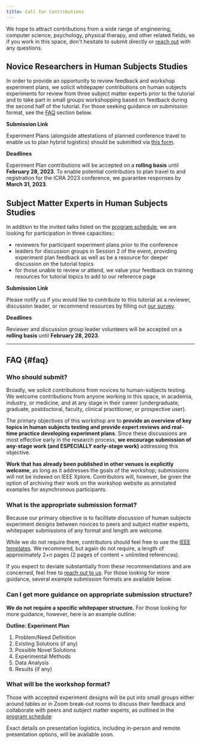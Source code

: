 ```yaml
---
title: Call for Contributions
---
```


We hope to attract contributions from a wide range of engineering, computer science, psychology, physical therapy, and other related fields, so if you work in this space, don't hesitate to submit directly or [reach out](../contact) with any questions.

## Novice Researchers in Human Subjects Studies

In order to provide an opportunity to review feedback and workshop experiment plans, we solicit whitepaper contributions on human subjects experiments for review from three subject matter experts prior to the tutorial and to take part in small groups workshopping based on feedback during the second half of the tutorial. For those seeking guidance on submission format, see the [FAQ](#faq-faq) section below.

**Submission Link**

Experiment Plans (alongside attestations of planned conference travel to enable us to plan hybrid logistics) should be submitted via [this form](https://forms.gle/D2C1Csum6EBhA1xeA).

**Deadlines**

Experiment Plan contributions will be accepted on a **rolling basis** until **February 28, 2023**. To enable potential contributors to plan travel to and registration for the ICRA 2023 conference, we guarantee responses by **March 31, 2023**.



## Subject Matter Experts in Human Subjects Studies

In addition to the invited talks listed on the [program schedule](../schedule), we are looking for participation in three capacities::
- reviewers for participant experiment plans prior to the conference
- leaders for discussion groups in Session 2 of the event, providing experiment plan feedback as well as be a resource for deeper discussion on the tutorial topics
- for those unable to review or attend, we value your feedback on training resources for tutorial topics to add to our reference page

**Submission Link**

Please notify us if you would like to contribute to this tutorial as a reviewer, discussion leader, or recommend resources by filling out [our survey](https://forms.gle/HoaSrVq8DRVDhEL37).

**Deadlines**

Reviewer and discussion group leader volunteers will be accepted on a **rolling basis** until **February 28, 2023**.

---

## FAQ {#faq}

### Who should submit?

Broadly, we solicit contributions from novices to human-subjects testing. We welcome contributions from anyone working in this space, in academia, industry, or medicine, and at any stage in their career (undergraduate, graduate, postdoctoral, faculty, clinical practitioner, or prospective user).

The primary objectives of this workshop are to **provide an overview of key topics in human subjects testing and provide expert reviews and real-time practice developing experiment plans**. Since these discussions are most effective early in the research process, **we encourage submission of any-stage work (and ESPECIALLY early-stage work)** addressing this objective.

**Work that has already been published in other venues is explicitly welcome**, as long as it addresses the goals of the workshop; submissions will not be indexed on IEEE Xplore. Contributors will, however, be given the option of archiving their work on the workshop website as annotated examples for asynchronous participants.

### What is the appropriate submission format?

Because our primary objective is to facilitate discussion of human subjects experiment designs between novices to peers and subject matter experts, whitepaper submissions of any format and length are welcome.

While we do not require them, contributors should feel free to use the [IEEE templates](https://www.ieee.org/conferences/publishing/templates.html). We recommend, but again do not require, a length of approximately 2+n pages (2 pages of content + unlimited references).

If you expect to deviate substantially from these recommendations and are concerned, feel free to [reach out to us](../contact). For those looking for more guidance, several example submission formats are available below.

### Can I get more guidance on appropriate submission structure?

**We do not require a specific whitepaper structure.** For those looking for more guidance, however, here is an example outline:

**Outline: Experiment Plan** 
1. Problem/Need Definition
2. Existing Solutions (if any)
3. Possible Novel Solutions
4. Experimental Methods
5. Data Analysis
6. Results (if any)

### What will be the workshop format?

Those with accepted experiment designs will be put into small groups either around tables or in Zoom break-out rooms to discuss their feedback and collaborate with peers and subject matter experts, as outlined in the [program schedule](../schedule):

Exact details on presentation logistics, including in-person and remote presentation options, will be available soon.
